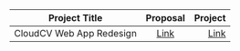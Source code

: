 | Project Title      |  Proposal          | Project  |
| ------------- |:-------------:| -----:|
| CloudCV Web App Redesign | [Link](https://drive.google.com/file/d/0B1kn9IHUODSZYmxDcnBJaUxtYk0/view) | [Link](https://summerofcode.withgoogle.com/archive/2017/projects/5277219337273344/) |

